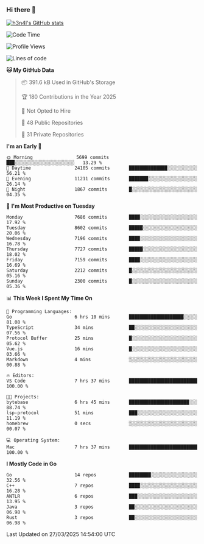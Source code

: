 ### Hi there 👋

[![h3n4l's GitHub stats](https://github-readme-stats.vercel.app/api?username=h3n4l&count_private=true&show_icons=true&theme=radical)](https://github.com/h3n4l/github-readme-stats)

<!--START_SECTION:waka-->
![Code Time](http://img.shields.io/badge/Code%20Time-2%2C114%20hrs%2059%20mins-blue)

![Profile Views](http://img.shields.io/badge/Profile%20Views-0-blue)

![Lines of code](https://img.shields.io/badge/From%20Hello%20World%20I%27ve%20Written-14.7%20million%20lines%20of%20code-blue)

**🐱 My GitHub Data** 

> 📦 391.6 kB Used in GitHub's Storage 
 > 
> 🏆 180 Contributions in the Year 2025
 > 
> 🚫 Not Opted to Hire
 > 
> 📜 48 Public Repositories 
 > 
> 🔑 31 Private Repositories 
 > 
**I'm an Early 🐤** 

```text
🌞 Morning                5699 commits        ███░░░░░░░░░░░░░░░░░░░░░░   13.29 % 
🌆 Daytime                24105 commits       ██████████████░░░░░░░░░░░   56.21 % 
🌃 Evening                11211 commits       ███████░░░░░░░░░░░░░░░░░░   26.14 % 
🌙 Night                  1867 commits        █░░░░░░░░░░░░░░░░░░░░░░░░   04.35 % 
```
📅 **I'm Most Productive on Tuesday** 

```text
Monday                   7686 commits        ████░░░░░░░░░░░░░░░░░░░░░   17.92 % 
Tuesday                  8602 commits        █████░░░░░░░░░░░░░░░░░░░░   20.06 % 
Wednesday                7196 commits        ████░░░░░░░░░░░░░░░░░░░░░   16.78 % 
Thursday                 7727 commits        █████░░░░░░░░░░░░░░░░░░░░   18.02 % 
Friday                   7159 commits        ████░░░░░░░░░░░░░░░░░░░░░   16.69 % 
Saturday                 2212 commits        █░░░░░░░░░░░░░░░░░░░░░░░░   05.16 % 
Sunday                   2300 commits        █░░░░░░░░░░░░░░░░░░░░░░░░   05.36 % 
```


📊 **This Week I Spent My Time On** 

```text
💬 Programming Languages: 
Go                       6 hrs 10 mins       ████████████████████░░░░░   81.08 % 
TypeScript               34 mins             ██░░░░░░░░░░░░░░░░░░░░░░░   07.56 % 
Protocol Buffer          25 mins             █░░░░░░░░░░░░░░░░░░░░░░░░   05.62 % 
Vue.js                   16 mins             █░░░░░░░░░░░░░░░░░░░░░░░░   03.66 % 
Markdown                 4 mins              ░░░░░░░░░░░░░░░░░░░░░░░░░   00.88 % 

🔥 Editors: 
VS Code                  7 hrs 37 mins       █████████████████████████   100.00 % 

🐱‍💻 Projects: 
bytebase                 6 hrs 45 mins       ██████████████████████░░░   88.74 % 
lsp-protocol             51 mins             ███░░░░░░░░░░░░░░░░░░░░░░   11.19 % 
homebrew                 0 secs              ░░░░░░░░░░░░░░░░░░░░░░░░░   00.07 % 

💻 Operating System: 
Mac                      7 hrs 37 mins       █████████████████████████   100.00 % 
```

**I Mostly Code in Go** 

```text
Go                       14 repos            ████████░░░░░░░░░░░░░░░░░   32.56 % 
C++                      7 repos             ████░░░░░░░░░░░░░░░░░░░░░   16.28 % 
ANTLR                    6 repos             ███░░░░░░░░░░░░░░░░░░░░░░   13.95 % 
Java                     3 repos             ██░░░░░░░░░░░░░░░░░░░░░░░   06.98 % 
Rust                     3 repos             ██░░░░░░░░░░░░░░░░░░░░░░░   06.98 % 
```




 Last Updated on 27/03/2025 14:54:00 UTC
<!--END_SECTION:waka-->

